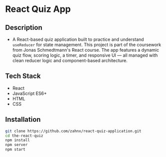 # React Quiz App

## Description
- A React-based quiz application built to practice and understand `useReducer` for state management. This project is part of the coursework from Jonas Schmedtmann's React course. The app features a dynamic quiz flow, scoring logic, a timer, and responsive UI — all managed with clean reducer logic and component-based architecture.

## Tech Stack
- React
- JavaScript ES6+
- HTML
- CSS

## Installation

```bash
git clone https://github.com/zahnx/react-quiz-application.git
cd the-react-quiz
npm install
npm server
npm start
